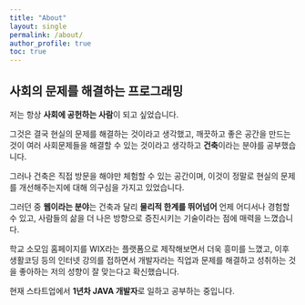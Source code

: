 ```yaml
---
title: "About"
layout: single
permalink: /about/
author_profile: true
toc: true
---
```


## 사회의 문제를 해결하는 프로그래밍



저는 항상 **사회에 공헌하는 사람**이 되고 싶었습니다.

그것은 결국 현실의 문제를 해결하는 것이라고 생각했고, 깨끗하고 좋은 공간을 만드는 것이 여러 사회문제들을 해결할 수 있는 것이라고 생각하고 **건축**이라는 분야를 공부했습니다. 

그러나 건축은 직접 방문을 해야만 체험할 수 있는 공간이며, 이것이 정말로 현실의 문제를 개선해주는지에 대해 의구심을 가지고 있었습니다.

그러던 중 **웹이라는 분야**는 건축과 달리 **물리적 한계를 뛰어넘어** 언제 어디서나 경험할 수 있고,
사람들의 삶을 더 나은 방향으로 증진시키는 기술이라는 점에 매력을 느꼈습니다. 

학교 소모임 홈페이지를 WIX라는 플랫폼으로 제작해보면서 더욱 흥미를 느꼈고, 이후 생활코딩 등의 인터넷 강의를 접하면서 개발자라는 직업과 문제를 해결하고 성취하는 것을 좋아하는 저의 성향이 잘 맞는다고 확신했습니다.

현재 스타트업에서 **1년차 JAVA 개발자**로 일하고 공부하는 중입니다.

